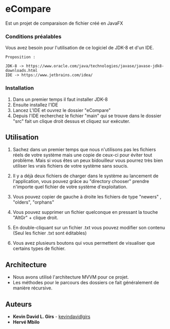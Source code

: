 # eCompare
Est un projet de comparaison de fichier créé en JavaFX

### Conditions préalables
Vous avez besoin pour l'utilisation de ce logiciel de JDK-8 et d'un IDE.

```
Proposition :

JDK-8 -> https://www.oracle.com/java/technologies/javase/javase-jdk8-downloads.html
IDE -> https://www.jetbrains.com/idea/

```

### Installation
1) Dans un premier temps il faut installer JDK-8
2) Ensuite installez l'IDE
3) Lancez L'IDE et ouvrez le dossier "eCompare"
4) Depuis l'IDE recherchez le fichier "main" qui se trouve dans le dossier "src" fait un clique droit dessus et cliquez sur exécuter.

## Utilisation
1) Sachez dans un premier temps que nous n'utilisons pas les fichiers réels de votre système mais une copie de ceux-ci pour éviter tout problème. Mais si vous êtes un peux bidouilleur vous pourrez très bien utiliser les vrais fichiers de votre système sans soucis.

2) Il y a déjà deux fichiers de charger dans le système au lancement de l'application, vous pouvez grâce au "directory chooser" prendre n'importe quel fichier de votre système d'exploitation.

3) Vous pouvez copier de gauche à droite les fichiers de type "newers" , "olders", "orphans"

4) Vous pouvez supprimer un fichier quelconque en pressant la touche "AltGr" + clique droit.

5) En double-cliquant sur un fichier .txt vous pouvez modifier son contenu (Seul les fichier .txt sont éditables)

6) Vous avez plusieurs boutons qui vous permettent de visualiser que certains types de fichier.

## Architecture
- Nous avons utilisé l'architecture MVVM pour ce projet.
- Les méthodes pour le parcours des dossiers ce fait généralement de manière récursive.

## Auteurs
* **Kevin David L. Girs** - [kevindavidlgirs](https://github.com/kevindavidlgirs)
* **Hervé Mbilo**
